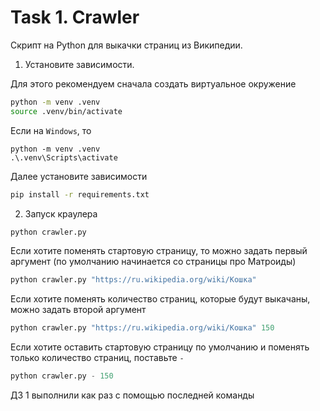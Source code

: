 # Task 1. Crawler

Скрипт на Python для выкачки страниц из Википедии.

1. Установите зависимости.

Для этого рекомендуем сначала создать виртуальное окружение
```bash
python -m venv .venv
source .venv/bin/activate
```
Если на `Windows`, то 
```
python -m venv .venv
.\.venv\Scripts\activate
```

Далее установите зависимости
```bash
pip install -r requirements.txt
```

2. Запуск краулера

```python
python crawler.py
```

Если хотите поменять стартовую страницу, то можно задать первый аргумент (по умолчанию начинается со страницы про Матроиды)
```python
python crawler.py "https://ru.wikipedia.org/wiki/Кошка"
```

Если хотите поменять количество страниц, которые будут выкачаны, можно задать второй аргумент
```python
python crawler.py "https://ru.wikipedia.org/wiki/Кошка" 150
```

Если хотите оставить стартовую страницу по умолчанию и поменять только количество страниц, поставьте `-`
```python
python crawler.py - 150
```

ДЗ 1 выполнили как раз с помощью последней команды

